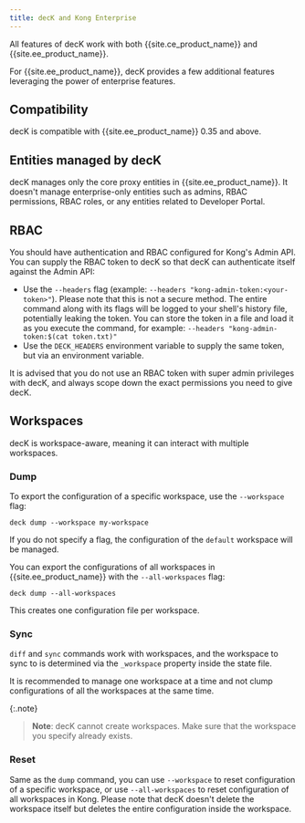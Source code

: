 ```yaml
---
title: decK and Kong Enterprise
---
```


All features of decK work with both {{site.ce_product_name}} and {{site.ee_product_name}}.

For {{site.ee_product_name}}, decK provides a few additional features leveraging the
power of enterprise features.

## Compatibility

decK is compatible with {{site.ee_product_name}} 0.35 and above.

## Entities managed by decK

decK manages only the core proxy entities in {{site.ee_product_name}}. It doesn't
manage enterprise-only entities such as admins, RBAC permissions, RBAC roles,
or any entities related to Developer Portal.

## RBAC

You should have authentication and RBAC configured for Kong's Admin API.
You can supply the RBAC token to decK so that decK can authenticate itself
against the Admin API:
- Use the `--headers` flag (example: `--headers "kong-admin-token:<your-token>"`).
  Please note that this is not a secure method. The entire command along with
  its flags will be logged to your shell's history file, potentially leaking
  the token. You can store the token in a file and load it as you execute the
  command, for example: `--headers "kong-admin-token:$(cat token.txt)"`
- Use the `DECK_HEADERS` environment variable to supply the same token, but via
  an environment variable.

It is advised that you do not use an RBAC token with super admin privileges
with decK, and always scope down the exact permissions you need to give
decK.

## Workspaces

decK is workspace-aware, meaning it can interact with multiple workspaces.

### Dump

To export the configuration of a specific workspace, use the `--workspace` flag:

```
deck dump --workspace my-workspace
```

If you do not specify a flag, the configuration of the `default` workspace will
be managed.

You can export the configurations of all workspaces in {{site.ee_product_name}} with
the `--all-workspaces` flag:

```
deck dump --all-workspaces
```

This creates one configuration file per workspace.

### Sync

`diff` and `sync` commands work with workspaces, and the workspace to sync
to is determined via the `_workspace` property inside the state file.

It is recommended to manage one workspace at a time and not clump
configurations of all the workspaces at the same time.

{:.note}
> **Note**: decK cannot create workspaces. Make sure that the
workspace you specify already exists.

### Reset

Same as the `dump` command, you can use `--workspace` to reset configuration of a
specific workspace, or use `--all-workspaces` to reset configuration of all
workspaces in Kong.
Please note that decK doesn't delete the workspace itself but deletes the
entire configuration inside the workspace.

